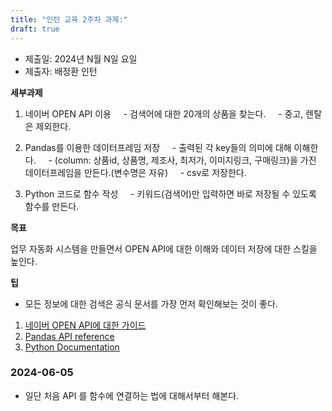 ```yaml
---
title: "인턴 교육 2주차 과제:"
draft: true
---
```


-  제출일: 2024년 N월 N일 요일
-  제출자: 배정환 인턴

**세부과제**
1. 네이버 OPEN API 이용
    - 검색어에 대한 20개의 상품을 찾는다.
    - 중고, 렌탈은 제외한다.

2. Pandas를 이용한 데이터프레임 저장
    - 출력된 각 key들의 의미에 대해 이해한다.
    - (column: 상품id, 상품명, 제조사, 최저가, 이미지링크, 구매링크)을 가진 데이터프레임을 만든다.(변수명은 자유)
    - csv로 저장한다.
3. Python 코드로 함수 작성
    - 키워드(검색어)만 입력하면 바로 저장될 수 있도록 함수를 만든다.

**목표**

업무 자동화 시스템을 만들면서 OPEN API에 대한 이해와 데이터 저장에 대한 스킬을 높인다.

**팁**
- 모든 정보에 대한 검색은 공식 문서를 가장 먼저 확인해보는 것이 좋다.
1. [네이버 OPEN API에 대한 가이드](https://developers.naver.com/docs/common/openapiguide/)
2. [Pandas API reference](https://pandas.pydata.org/docs/reference/index.html)
3. [Python Documentation](https://docs.python.org/ko/3/)

### 2024-06-05

- 일단 처음 API 를 함수에 연결하는 법에 대해서부터 해본다.